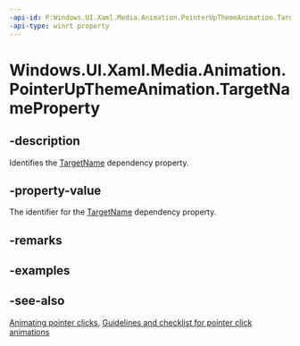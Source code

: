 ```yaml
---
-api-id: P:Windows.UI.Xaml.Media.Animation.PointerUpThemeAnimation.TargetNameProperty
-api-type: winrt property
---
```


<!-- Property syntax
public Windows.UI.Xaml.DependencyProperty TargetNameProperty { get; }
-->

# Windows.UI.Xaml.Media.Animation.PointerUpThemeAnimation.TargetNameProperty

## -description
Identifies the [TargetName](pointerupthemeanimation_targetname.md) dependency property.



## -property-value
The identifier for the [TargetName](pointerupthemeanimation_targetname.md) dependency property.

## -remarks

## -examples

## -see-also
[Animating pointer clicks](/previous-versions/windows/apps/jj649432(v=win.10)), [Guidelines and checklist for pointer click animations](/windows/uwp/style/motion-pointer)
